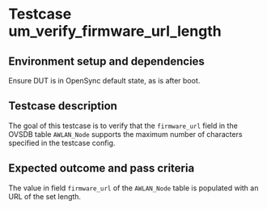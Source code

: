 # Testcase um_verify_firmware_url_length

## Environment setup and dependencies

Ensure DUT is in OpenSync default state, as is after boot.

## Testcase description

The goal of this testcase is to verify that the `firmware_url` field in the
OVSDB table `AWLAN_Node` supports the maximum number of characters specified in
the testcase config.

## Expected outcome and pass criteria

The value in field `firmware_url` of the `AWLAN_Node` table is populated with
an URL of the set length.
